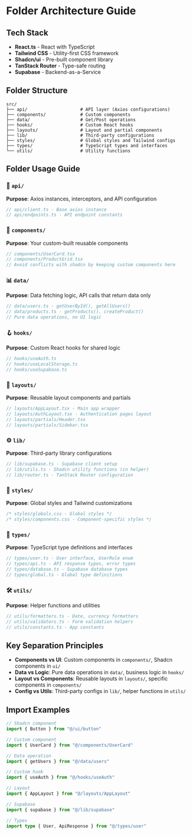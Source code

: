 # Folder Architecture Guide

## Tech Stack
- **React.ts** - React with TypeScript
- **Tailwind CSS** - Utility-first CSS framework
- **Shadcn/ui** - Pre-built component library
- **TanStack Router** - Type-safe routing
- **Supabase** - Backend-as-a-Service

## Folder Structure

```
src/
├── api/                    # API layer (Axios configurations)
├── components/             # Custom components
├── data/                   # Get/Post operations
├── hooks/                  # Custom React hooks
├── layouts/                # Layout and partial components
├── lib/                    # Third-party configurations
├── styles/                 # Global styles and Tailwind configs
├── types/                  # TypeScript types and interfaces
└── utils/                  # Utility functions
```

## Folder Usage Guide

### 📡 `api/`
**Purpose**: Axios instances, interceptors, and API configuration
```typescript
// api/client.ts - Base axios instance
// api/endpoints.ts - API endpoint constants
```

### 🧩 `components/`
**Purpose**: Your custom-built reusable components
```typescript
// components/UserCard.tsx
// components/ProductGrid.tsx
// Avoid conflicts with shadcn by keeping custom components here
```

### 📊 `data/`
**Purpose**: Data fetching logic, API calls that return data only
```typescript
// data/users.ts - getUserById(), getAllUsers()
// data/products.ts - getProducts(), createProduct()
// Pure data operations, no UI logic
```

### 🪝 `hooks/`
**Purpose**: Custom React hooks for shared logic
```typescript
// hooks/useAuth.ts
// hooks/useLocalStorage.ts
// hooks/useSupabase.ts
```

### 🎨 `layouts/`
**Purpose**: Reusable layout components and partials
```typescript
// layouts/AppLayout.tsx - Main app wrapper
// layouts/AuthLayout.tsx - Authentication pages layout
// layouts/partials/Header.tsx
// layouts/partials/Sidebar.tsx
```

### ⚙️ `lib/`
**Purpose**: Third-party library configurations
```typescript
// lib/supabase.ts - Supabase client setup
// lib/utils.ts - Shadcn utility functions (cn helper)
// lib/router.ts - TanStack Router configuration
```

### 🎨 `styles/`
**Purpose**: Global styles and Tailwind customizations
```css
/* styles/globals.css - Global styles */
/* styles/components.css - Component-specific styles */
```

### 📝 `types/`
**Purpose**: TypeScript type definitions and interfaces
```typescript
// types/user.ts - User interface, UserRole enum
// types/api.ts - API response types, error types
// types/database.ts - Supabase database types
// types/global.ts - Global type definitions
```



### 🛠️ `utils/`
**Purpose**: Helper functions and utilities
```typescript
// utils/formatters.ts - Date, currency formatters
// utils/validators.ts - Form validation helpers
// utils/constants.ts - App constants
```

## Key Separation Principles

- **Components vs UI**: Custom components in `components/`, Shadcn components in `ui/`
- **Data vs Logic**: Pure data operations in `data/`, business logic in `hooks/`
- **Layout vs Components**: Reusable layouts in `layouts/`, specific components in `components/`
- **Config vs Utils**: Third-party configs in `lib/`, helper functions in `utils/`

## Import Examples

```typescript
// Shadcn component
import { Button } from "@/ui/button"

// Custom component  
import { UserCard } from "@/components/UserCard"

// Data operation
import { getUsers } from "@/data/users"

// Custom hook
import { useAuth } from "@/hooks/useAuth"

// Layout
import { AppLayout } from "@/layouts/AppLayout"

// Supabase
import { supabase } from "@/lib/supabase"

// Types
import type { User, ApiResponse } from "@/types/user"
```